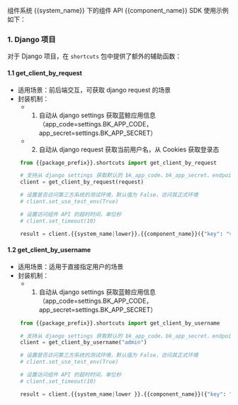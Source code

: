 
组件系统 {{system_name}} 下的组件 API {{component_name}} SDK 使用示例如下：

### 1. Django 项目

对于 Django 项目，在 `shortcuts` 包中提供了额外的辅助函数：

#### 1.1 get_client_by_request

- 适用场景：前后端交互，可获取 django request 的场景
- 封装机制：
    - 1. 自动从 django settings 获取蓝鲸应用信息（app_code=settings.BK_APP_CODE，app_secret=settings.BK_APP_SECRET）
    - 2. 自动从 django request 获取当前用户名，从 Cookies 获取登录态

```python
    from {{package_prefix}}.shortcuts import get_client_by_request

    # 支持从 django settings 获取默认的 bk_app_code、bk_app_secret、endpoint，也可通过参数指定。
    client = get_client_by_request(request)

    # 设置是否访问第三方系统的测试环境，默认值为 False，访问其正式环境
    # client.set_use_test_env(True)

    # 设置访问组件 API 的超时时间，单位秒
    # client.set_timeout(10)

    result = client.{{system_name|lower}}.{{component_name}}({"key": "value"})
```

#### 1.2 get_client_by_username

- 适用场景：适用于直接指定用户的场景
- 封装机制：
    - 1. 自动从 django settings 获取蓝鲸应用信息（app_code=settings.BK_APP_CODE，app_secret=settings.BK_APP_SECRET）

```python
    from {{package_prefix}}.shortcuts import get_client_by_username

    # 支持从 django settings 获取默认的 bk_app_code、bk_app_secret、endpoint，也可通过参数指定
    client = get_client_by_username("admin")

    # 设置是否访问第三方系统的测试环境，默认值为 False，访问其正式环境
    # client.set_use_test_env(True)

    # 设置访问组件 API 的超时时间，单位秒
    # client.set_timeout(10)

    result = client.{{system_name|lower }}.{{component_name}}({"key": "value"})
```
